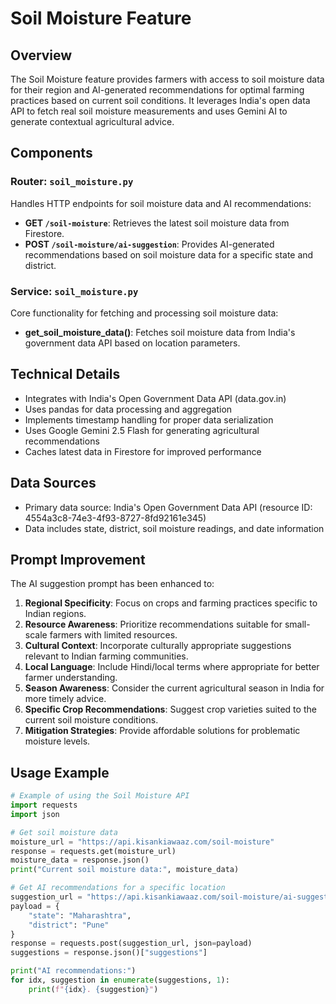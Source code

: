 # Soil Moisture Feature

## Overview
The Soil Moisture feature provides farmers with access to soil moisture data for their region and AI-generated recommendations for optimal farming practices based on current soil conditions. It leverages India's open data API to fetch real soil moisture measurements and uses Gemini AI to generate contextual agricultural advice.

## Components

### Router: `soil_moisture.py`
Handles HTTP endpoints for soil moisture data and AI recommendations:
- **GET `/soil-moisture`**: Retrieves the latest soil moisture data from Firestore.
- **POST `/soil-moisture/ai-suggestion`**: Provides AI-generated recommendations based on soil moisture data for a specific state and district.

### Service: `soil_moisture.py`
Core functionality for fetching and processing soil moisture data:
- **get_soil_moisture_data()**: Fetches soil moisture data from India's government data API based on location parameters.

## Technical Details
- Integrates with India's Open Government Data API (data.gov.in)
- Uses pandas for data processing and aggregation
- Implements timestamp handling for proper data serialization
- Uses Google Gemini 2.5 Flash for generating agricultural recommendations
- Caches latest data in Firestore for improved performance

## Data Sources
- Primary data source: India's Open Government Data API (resource ID: 4554a3c8-74e3-4f93-8727-8fd92161e345)
- Data includes state, district, soil moisture readings, and date information

## Prompt Improvement
The AI suggestion prompt has been enhanced to:

1. **Regional Specificity**: Focus on crops and farming practices specific to Indian regions.
2. **Resource Awareness**: Prioritize recommendations suitable for small-scale farmers with limited resources.
3. **Cultural Context**: Incorporate culturally appropriate suggestions relevant to Indian farming communities.
4. **Local Language**: Include Hindi/local terms where appropriate for better farmer understanding.
5. **Season Awareness**: Consider the current agricultural season in India for more timely advice.
6. **Specific Crop Recommendations**: Suggest crop varieties suited to the current soil moisture conditions.
7. **Mitigation Strategies**: Provide affordable solutions for problematic moisture levels.

## Usage Example
```python
# Example of using the Soil Moisture API
import requests
import json

# Get soil moisture data
moisture_url = "https://api.kisankiawaaz.com/soil-moisture"
response = requests.get(moisture_url)
moisture_data = response.json()
print("Current soil moisture data:", moisture_data)

# Get AI recommendations for a specific location
suggestion_url = "https://api.kisankiawaaz.com/soil-moisture/ai-suggestion"
payload = {
    "state": "Maharashtra",
    "district": "Pune"
}
response = requests.post(suggestion_url, json=payload)
suggestions = response.json()["suggestions"]

print("AI recommendations:")
for idx, suggestion in enumerate(suggestions, 1):
    print(f"{idx}. {suggestion}")
``` 